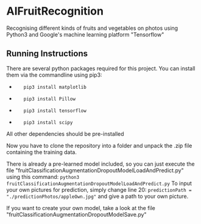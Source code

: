 # AIFruitRecognition
Recognising different kinds of fruits and vegetables on photos using Python3 and Google's machine learning platform "Tensorflow"

## Running Instructions
 There are several python packages required for this project.
 You can install them via the commandline using pip3:
-        pip3 install matplotlib
-        pip3 install Pillow
-        pip3 install tensorflow
-        pip3 install scipy

All other dependencies should be pre-installed

Now you have to clone the repository into a folder and unpack the .zip file containing the training data.

 There is already a pre-learned model included, so you can just execute the file "fruitClassificationAugmentationDropoutModelLoadAndPredict.py" using this command:
```python3 fruitClassificationAugmentationDropoutModelLoadAndPredict.py```
To input your own pictures for prediction, simply change line 20: ```predictionPath = "./predictionPhotos/appleOwn.jpg"``` and give a path to your own picture.


If you want to create your own model, take a look at the file "fruitClassificationAugmentationDropoutModelSave.py"
